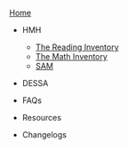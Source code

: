 [Home](_coverpage.md)

- HMH
	- [The Reading Inventory](ri.md)
	- [The Math Inventory](mi.md)
	- [SAM](sam.md)

- DESSA

- FAQs

- Resources

- Changelogs